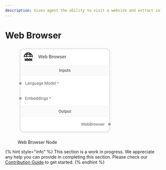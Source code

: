 ```yaml
---
description: Gives agent the ability to visit a website and extract information.
---
```


# Web Browser

<figure><img src="../../../.gitbook/assets/image (12).png" alt="" width="309"><figcaption><p>Web Browser Node</p></figcaption></figure>

{% hint style="info" %}
This section is a work in progress. We appreciate any help you can provide in completing this section. Please check our [Contribution Guide](../../../CONTRIBUTING.md) to get started.
{% endhint %}
